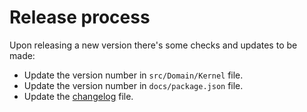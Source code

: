 # Release process

Upon releasing a new version there's some checks and updates to be made:

- Update the version number in `src/Domain/Kernel` file.
- Update the version number in `docs/package.json` file.
- Update the [changelog](CHANGELOG.md) file.
